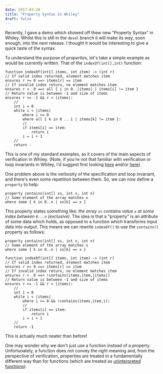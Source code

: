 ```yaml
---
date: 2017-03-28
title: "Property Syntax in Whiley"
draft: false
---
```


Recently, I gave a demo which showed off thew new "Property Syntax" in Whiley. Whilst this is still in the `devel` branch it will make its way, soon enough, into the next release. I thought it would be interesting to give a quick taste of the syntax.

To understand the purpose of *properties*, let's take a simple example as would be currently written. That of the `indexOf(int[],int)` function:

```whiley
function indexOf(int[] items, int item) -> (int r)
// If valid index returned, element matches item
ensures r >= 0 ==> items[r] == item
// If invalid index return, no element matches item
ensures r <  0 ==> all { i in 0..|items| | items[i] != item }
// Return value is between -1 and size of items
ensures r >= -1 && r < |items|:
    //
    int i = 0
    while i < |items|
        where i >= 0
        where all { k in 0 .. i | items[k] != item }:
        //    
        if items[i] == item:
            return i
        i = i + 1
    //
    return -
```

This is one of my standard examples, as it covers of the main aspects of verification in Whiley. (Note, if you're not that familiar with verification or loop invariants in Whiley, I'd suggest first looking [here](http://whiley.org/2015/09/22/introductory-lecture-on-verification-in-whiley/) and/or [here](http://whiley.org/2013/01/29/understanding-loop-invariants-in-whiley/)).

One problem above is the verbosity of the specification and loop invariant, and there's even some repetition between them. So, we can now define a `property` to help:

```whiley
property contains(int[] xs, int x, int n)
// Some element of the array matches x
where some { k in 0..n | xs[k] == x }
```

This property states something like: *the array `xs` contains value `x` at some index between `0...n` (exclusive)*. The idea is that a "property" is an attribute of some data which holds, as opposed to a function which transforms input data into output. This means we can rewrite `indexOf()` to use the `contains()` property as follows:

```whiley
property contains(int[] xs, int x, int n)
// Some element of the array matches x
where some { k in 0..n | xs[k] == x }

function indexOf(int[] items, int item) -> (int r)
// If valid index returned, element matches item
ensures r >= 0 ==> items[r] == item
// If invalid index return, no element matches item
ensures r <  0 ==> !contains(items,item,|items|)
// Return value is between -1 and size of items
ensures r >= -1 && r < |items|:
    //
    int i = 0
    while i < |items|
        where i >= 0 && !contains(items,item,i):
        //    
        if items[i] == item:
            return i
        i = i + 1
    //
    return -1
```

This is actually much neater than before!

One may wonder why we don't just use a function instead of a property.  Unfortunately, a function does not convey the right meaning and, from the perspective of verification, properties are treated in a fundamentally different way than for functions (which are treated as [uninterpreted functions](https://en.wikipedia.org/wiki/Uninterpreted_function)).